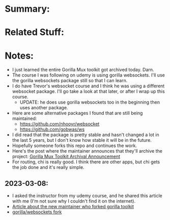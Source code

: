 # Summary:
# Related Stuff:
# Notes:
- I just learned the entire Gorilla Mux toolkit got archived today. Darn. 
- The course I was following on udemy is using gorilla websockets. I'll use the gorilla websockets package still so that I can learn.
- I do have Trevor's websocket course and I think he was using a different websocket package. I'll go take a look at that later, or after I wrap up this course.
	- UPDATE: he does use gorilla websockets too in the beginning then uses another package.
- Here are some alternative packages I found that are still being maintained:
	- https://github.com/nhooyr/websocket
	- https://github.com/gobwas/ws
- I did read that the package is pretty stable and hasn't changed a lot in the last 5 years, but I don't know how stable it will be in the future.
- Hopefully someone forks this repo and continues the work.
- Here's the post where the maintainer announces that they'll archive the project:
 [Gorilla Mux Toolkit Archival Announcement](https://github.com/gorilla/mux/issues/659#issuecomment-1344468929)
- For routing, chi is really good. I think there are other apps, but chi gets the job done and it's really simple.
## 2023-03-08:
- I asked the instructor from my udemy course, and he shared this article with me (I'm not sure why I couldn't find it on the internet).
- [Article about the new maintainer who forked gorilla toolkit](https://blog.smantic.dev/posts/gorilla/)
- [gorilla/websockets fork](https://github.com/smantic/websocket)
